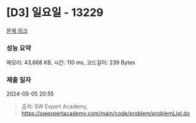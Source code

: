 # [D3] 일요일 - 13229 

[문제 링크](https://swexpertacademy.com/main/code/problem/problemDetail.do?contestProbId=AX0SaDW6L2oDFASs) 

### 성능 요약

메모리: 43,668 KB, 시간: 110 ms, 코드길이: 239 Bytes

### 제출 일자

2024-05-05 20:55



> 출처: SW Expert Academy, https://swexpertacademy.com/main/code/problem/problemList.do